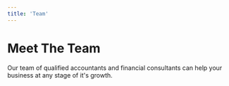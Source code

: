 ```yaml
---
title: 'Team'
---
```


# Meet The Team

Our team of qualified accountants and financial consultants can help your business at any stage of it's growth.
